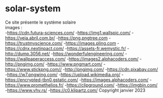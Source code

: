 # solar-system
Ce site présente le système solaire
<br>
images :
<br>
-https://cdn.futura-sciences.com/
-https://img1.wallspic.com/
-https://veja.abril.com.br/
-https://png.pngtree.com
-https://trustmyscience.com/
-https://images.pling.com
-https://cdnx.nextinpact.com/
-https://assets-fr.wemystic.fr/
-http://dump.3056.net/
-https://wonderfulengineering.com/
-https://wallpaperaccess.com/
-https://images2.alphacoders.com/
-http://pngimg.com/
-https://www.pngmart.com/
-https://www.stickpng.com// 
-http://pngimg.com/
-https://cdn.pixabay.com/
-https://w7.pngwing.com/
-https://upload.wikimedia.org/
-https://encrypted-tbn0.gstatic.com/
-https://images.alphacoders.com/
-https://www.promethelios.fr/
-https://clipground.com/
-https://imgbin.com/
-https://www.vhv.rs/
-https://c0.klipartz.com/
Copyright janvier 2023
